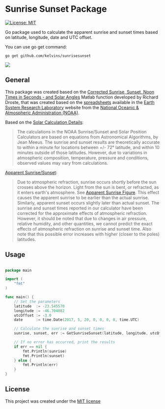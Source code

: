 Sunrise Sunset Package
==========================

[![License: MIT](https://img.shields.io/badge/License-MIT-brightgreen.svg)](LICENSE)

Go package used to calculate the apparent sunrise and sunset times based on latitude, longitude, date and UTC offset.

You can use go get command:

    go get github.com/kelvins/sunrisesunset

![](http://i.imgur.com/hjUZT28.jpg)

General
----

This package was created based on the [Corrected Sunrise, Sunset, Noon Times in Seconds - and Solar Angles][1] Matlab function developed by Richard Droste, that was created based on the [spreadsheets][2] available in the [Earth System Research Laboratory][3] website from the [National Oceanic & Atmospheric Administration (NOAA)][4].

Based on the [Solar Calculation Details][5]:

> The calculations in the NOAA Sunrise/Sunset and Solar Position Calculators are based on equations from Astronomical Algorithms, by Jean Meeus. The sunrise and sunset results are theoretically accurate to within a minute for locations between +/- 72° latitude, and within 10 minutes outside of those latitudes. However, due to variations in atmospheric composition, temperature, pressure and conditions, observed values may vary from calculations.

[Apparent Sunrise/Sunset][6]:

> Due to atmospheric refraction, sunrise occurs shortly before the sun crosses above the horizon. Light from the sun is bent, or refracted, as it enters earth's atmosphere. See [Apparent Sunrise Figure][7]. This effect causes the apparent sunrise to be earlier than the actual sunrise. Similarly, apparent sunset occurs slightly later than actual sunset. The sunrise and sunset times reported in our calculator have been corrected for the approximate effects of atmospheric refraction. However, it should be noted that due to changes in air pressure, relative humidity, and other quantities, we cannot predict the exact effects of atmospheric refraction on sunrise and sunset time. Also note that this possible error increases with higher (closer to the poles) latitudes.

Usage
----

``` go

package main

import (
    "fmt"
)

func main() {
    // Set the parameters
    latitude  := -23.545570
    longitude := -46.704082
    utcOffset := -3.0
    date      := time.Date(2017, 5, 20, 0, 0, 0, 0, time.UTC)

    // Calculate the sunrise and sunset times
    sunrise, sunset, err := GetSunriseSunset(latitude, longitude, utcOffset, date)

    // If no error has occurred, print the results
    if err == nil {
        fmt.Println(sunrise)
        fmt.Println(sunset)
    } else {
        fmt.Println(err)
    }
}
```

License
----

This project was created under the [MIT license][8]


  [1]: https://www.mathworks.com/matlabcentral/fileexchange/62180-corrected-sunrise--sunset--noon-times-in-seconds-and-solar-angles?requestedDomain=www.mathworks.com
  [2]: https://www.esrl.noaa.gov/gmd/grad/solcalc/calcdetails.html
  [3]: https://www.esrl.noaa.gov/
  [4]: http://www.noaa.gov/
  [5]: https://www.esrl.noaa.gov/gmd/grad/solcalc/calcdetails.html
  [6]: https://www.esrl.noaa.gov/gmd/grad/solcalc/glossary.html#A
  [7]: https://www.esrl.noaa.gov/gmd/grad/solcalc/apparent_sunrise.gif
  [8]: LICENSE
